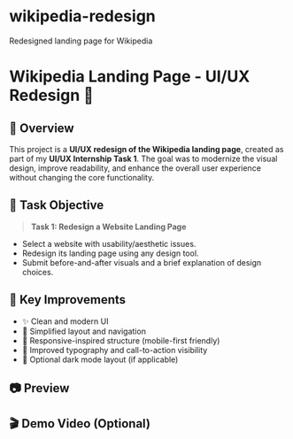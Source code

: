 # wikipedia-redesign
Redesigned landing page for Wikipedia

# Wikipedia Landing Page - UI/UX Redesign 🎨

## 🧠 Overview  
This project is a **UI/UX redesign of the Wikipedia landing page**, created as part of my **UI/UX Internship Task 1**. The goal was to modernize the visual design, improve readability, and enhance the overall user experience without changing the core functionality.


## 📌 Task Objective  
> **Task 1: Redesign a Website Landing Page**  
- Select a website with usability/aesthetic issues.  
- Redesign its landing page using any design tool.  
- Submit before-and-after visuals and a brief explanation of design choices.


## 🎯 Key Improvements  
- ✨ Clean and modern UI  
- 🧭 Simplified layout and navigation  
- 📱 Responsive-inspired structure (mobile-first friendly)  
- 🎯 Improved typography and call-to-action visibility  
- 🌙 Optional dark mode layout (if applicable)


## 📷 Preview


## 🎬 Demo Video (Optional)  

